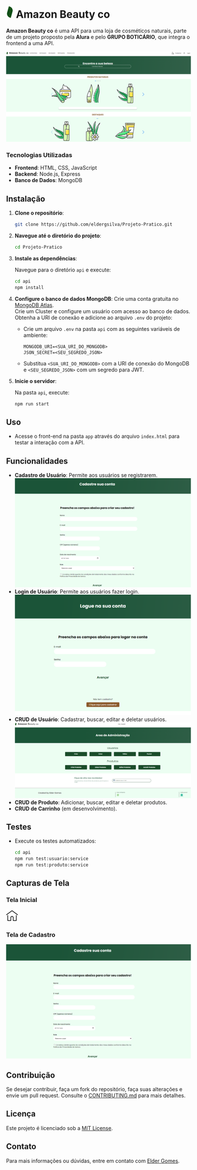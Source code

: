 # ![Logo](app/img/logo.png) **Amazon Beauty co**

**Amazon Beauty co** é uma API para uma loja de cosméticos naturais, parte de um projeto proposto pela **Alura** e pelo **GRUPO BOTICÁRIO**, que integra o frontend a uma API.

![Imagem do Projeto](app/img/projetoimg.PNG)

### Tecnologias Utilizadas
- **Frontend**: HTML, CSS, JavaScript
- **Backend**: Node.js, Express
- **Banco de Dados**: MongoDB

## Instalação

1. **Clone o repositório**:

    ```bash
    git clone https://github.com/eldergsilva/Projeto-Pratico.git
    ```

2. **Navegue até o diretório do projeto**:

    ```bash
    cd Projeto-Pratico
    ```

3. **Instale as dependências**:

    Navegue para o diretório `api` e execute:

    ```bash
    cd api
    npm install
    ```

4. **Configure o banco de dados MongoDB**:
Crie uma conta gratuita no [MongoDB Atlas](https://www.mongodb.com/cloud/atlas).  
Crie um Cluster e configure um usuário com acesso ao banco de dados.  
Obtenha a URI de conexão e adicione ao arquivo `.env` do projeto:  

    - Crie um arquivo `.env` na pasta `api` com as seguintes variáveis de ambiente:

      ```dotenv
      MONGODB_URI=<SUA_URI_DO_MONGODB>
      JSON_SECRET=<SEU_SEGREDO_JSON>
      ```

    - Substitua `<SUA_URI_DO_MONGODB>` com a URI de conexão do MongoDB e `<SEU_SEGREDO_JSON>` com um segredo para JWT.

5. **Inicie o servidor**:

    Na pasta `api`, execute:

    ```bash
    npm run start
    ```

## Uso

- Acesse o front-end na pasta `app` através do arquivo `index.html` para testar a interação com a API.

## Funcionalidades

- **Cadastro de Usuário**: Permite aos usuários se registrarem.
  ![Cadastro de Usuário](app/img/cadastrarUser.PNG)
- **Login de Usuário**: Permite aos usuários fazer login.
  ![Login de Usuário](app/img/logarUser.PNG)
- **CRUD de Usuário**: Cadastrar, buscar, editar e deletar usuários.
  ![CRUD de Usuário](app/img/crudUser.PNG)
- **CRUD de Produto**: Adicionar, buscar, editar e deletar produtos.
- **CRUD de Carrinho** (em desenvolvimento).

## Testes

- Execute os testes automatizados:

    ```bash
    cd api
    npm run test:usuario:service
    npm run test:produto:service
    ```

## Capturas de Tela

### Tela Inicial

![Captura de Tela - Tela Inicial](app/img/home.png)

### Tela de Cadastro

![Captura de Tela - Tela de Cadastro](app/img/cadastrarUser.PNG)

## Contribuição

Se desejar contribuir, faça um fork do repositório, faça suas alterações e envie um pull request. Consulte o [CONTRIBUTING.md](CONTRIBUTING.md) para mais detalhes.

## Licença

Este projeto é licenciado sob a [MIT License](LICENSE).

## Contato

Para mais informações ou dúvidas, entre em contato com [Elder Gomes](mailto:eldergsilva@gmail.com).
